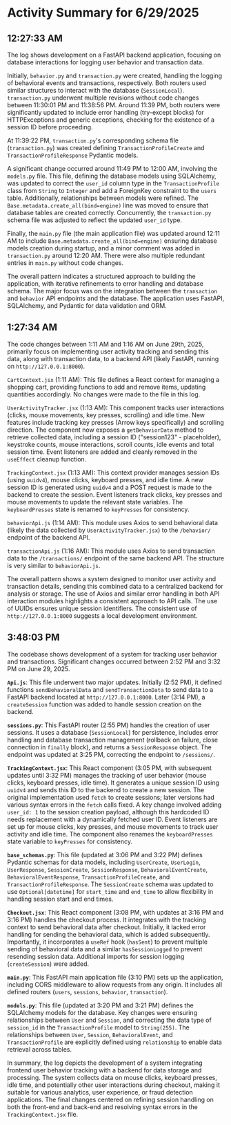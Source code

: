 # Activity Summary for 6/29/2025

## 12:27:33 AM
The log shows development on a FastAPI backend application, focusing on database interactions for logging user behavior and transaction data.

Initially, `behavior.py` and `transaction.py` were created, handling the logging of behavioral events and transactions, respectively.  Both routers used similar structures to interact with the database (`SessionLocal`).  `transaction.py` underwent multiple revisions without code changes between  11:30:01 PM and 11:38:56 PM.  Around 11:39 PM, both routers were significantly updated to include error handling (try-except blocks) for HTTPExceptions and generic exceptions, checking for the existence of a session ID before proceeding.

At 11:39:22 PM,  `transaction.py`'s corresponding schema file (`transaction.py`) was created defining `TransactionProfileCreate` and `TransactionProfileResponse` Pydantic models.

A significant change occurred around 11:49 PM to 12:00 AM, involving the `models.py` file.  This file, defining the database models using SQLAlchemy, was updated to correct the `user_id` column type in the `TransactionProfile` class from `String` to `Integer` and add a ForeignKey constraint to the `users` table.  Additionally, relationships between models were refined. The `Base.metadata.create_all(bind=engine)` line was moved to ensure that database tables are created correctly.  Concurrently, the `transaction.py` schema file was adjusted to reflect the updated `user_id` type.

Finally, the `main.py` file (the main application file) was updated around 12:11 AM to include `Base.metadata.create_all(bind=engine)` ensuring database models creation during startup, and a minor comment was added in `transaction.py` around 12:20 AM.  There were also multiple redundant entries in `main.py` without code changes.

The overall pattern indicates a structured approach to building the application, with iterative refinements to error handling and database schema.  The major focus was on the integration between the `transaction` and `behavior` API endpoints and the database. The application uses FastAPI, SQLAlchemy, and Pydantic for data validation and ORM.


## 1:27:34 AM
The code changes between 1:11 AM and 1:16 AM on June 29th, 2025, primarily focus on implementing user activity tracking and sending this data, along with transaction data, to a backend API (likely FastAPI, running on `http://127.0.0.1:8000`).

`CartContext.jsx` (1:11 AM): This file defines a React context for managing a shopping cart, providing functions to add and remove items, updating quantities accordingly.  No changes were made to the file in this log.

`UserActivityTracker.jsx` (1:13 AM): This component tracks user interactions (clicks, mouse movements, key presses, scrolling) and idle time.  New features include tracking key presses (Arrow keys specifically) and scrolling direction. The component now exposes a `getBehaviorData` method to retrieve collected data, including a session ID ("session123" - placeholder),  keystroke counts, mouse interactions, scroll counts, idle events and total session time.  Event listeners are added and cleanly removed in the `useEffect` cleanup function.


`TrackingContext.jsx` (1:13 AM): This context provider manages session IDs (using `uuidv4`), mouse clicks, keyboard presses, and idle time.  A new session ID is generated using `uuidv4` and a POST request is made to the backend to create the session. Event listeners track clicks, key presses and mouse movements to update the relevant state variables. The `keyboardPresses` state is renamed to `keyPresses` for consistency.

`behaviorApi.js` (1:14 AM): This module uses Axios to send behavioral data (likely the data collected by `UserActivityTracker.jsx`) to the `/behavior/` endpoint of the backend API.

`transactionApi.js` (1:16 AM): This module uses Axios to send transaction data to the `/transactions/` endpoint of the same backend API.  The structure is very similar to `behaviorApi.js`.

The overall pattern shows a system designed to monitor user activity and transaction details, sending this combined data to a centralized backend for analysis or storage.  The use of Axios and similar error handling in both API interaction modules highlights a consistent approach to API calls.  The use of UUIDs ensures unique session identifiers.  The consistent use of `http://127.0.0.1:8000` suggests a local development environment.


## 3:48:03 PM
The codebase shows development of a system for tracking user behavior and transactions.  Significant changes occurred between 2:52 PM and 3:32 PM on June 29, 2025.

**`Api.js`**: This file underwent two major updates.  Initially (2:52 PM), it defined functions `sendBehavioralData` and `sendTransactionData` to send data to a FastAPI backend located at `http://127.0.0.1:8000`. Later (3:14 PM), a `createSession` function was added to handle session creation on the backend.

**`sessions.py`**: This FastAPI router (2:55 PM) handles the creation of user sessions.  It uses a database (`SessionLocal`) for persistence, includes error handling and database transaction management (rollback on failure, close connection in `finally` block), and returns a `SessionResponse` object. The endpoint was updated at 3:25 PM, correcting the endpoint to `/sessions/`.

**`TrackingContext.jsx`**: This React component (3:05 PM, with subsequent updates until 3:32 PM) manages the tracking of user behavior (mouse clicks, keyboard presses, idle time).  It generates a unique session ID using `uuidv4` and sends this ID to the backend to create a new session.  The original implementation used `fetch` to create sessions; later versions had various syntax errors in the `fetch` calls fixed.  A key change involved adding `user_id: 1` to the session creation payload, although this hardcoded ID needs replacement with a dynamically fetched user ID. Event listeners are set up for mouse clicks, key presses, and mouse movements to track user activity and idle time. The component also renames the `keyboardPresses` state variable to `keyPresses` for consistency.


**`base_schemas.py`**: This file (updated at 3:06 PM and 3:22 PM) defines Pydantic schemas for data models, including `UserCreate`, `UserLogin`, `UserResponse`, `SessionCreate`, `SessionResponse`, `BehavioralEventCreate`, `BehavioralEventResponse`, `TransactionProfileCreate`, and `TransactionProfileResponse`. The `SessionCreate` schema was updated to use `Optional[datetime]` for `start_time` and `end_time` to allow flexibility in handling session start and end times.

**`Checkout.jsx`**: This React component (3:08 PM, with updates at 3:16 PM and 3:16 PM) handles the checkout process.  It integrates with the tracking context to send behavioral data after checkout.  Initially, it lacked error handling for sending the behavioral data,  which is added subsequently. Importantly, it incorporates a `useRef` hook (`hasSent`) to prevent multiple sending of behavioral data and a similar `hasSessionLogged` to prevent resending session data. Additional imports for session logging (`createSession`) were added.

**`main.py`**: This FastAPI main application file (3:10 PM) sets up the application, including CORS middleware to allow requests from any origin.  It includes all defined routers (`users`, `sessions`, `behavior`, `transaction`).

**`models.py`**:  This file (updated at 3:20 PM and 3:21 PM) defines the SQLAlchemy models for the database. Key changes were ensuring relationships between `User` and `Session`, and correcting the data type of `session_id` in the `TransactionProfile` model to `String(255)`.  The relationships between `User`, `Session`, `BehavioralEvent`, and `TransactionProfile` are explicitly defined using `relationship` to enable data retrieval across tables.

In summary, the log depicts the development of a system integrating frontend user behavior tracking with a backend for data storage and processing. The system collects data on mouse clicks, keyboard presses, idle time, and potentially other user interactions during checkout, making it suitable for various analytics, user experience, or fraud detection applications.  The final changes centered on refining session handling on both the front-end and back-end and resolving syntax errors in the `TrackingContext.jsx` file.
